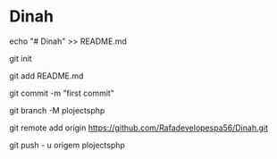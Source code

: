 # Dinah
echo "# Dinah" >> README.md 

git init 

git add README.md 

git commit -m "first commit" 

git branch -M plojectsphp 

git remote add origin https://github.com/Rafadevelopespa56/Dinah.git

git push - u origem plojectsphp
